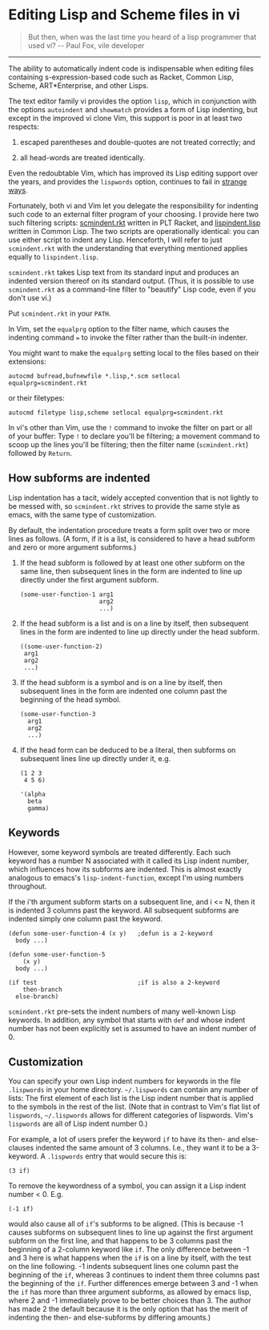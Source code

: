 # Editing Lisp and Scheme files in vi

> But then, when was the last time you heard
  of a lisp programmer that used vi?
  -- Paul Fox, vile developer

---------------------------------------------------

The ability to automatically indent code is indispensable when editing
files containing s-expression-based code such as Racket, Common Lisp, Scheme,
ART*Enterprise, and other Lisps.

The text editor family vi provides the option `lisp`, which in
conjunction with the options `autoindent` and `showmatch`
provides a form of Lisp indenting, but except in the improved vi clone
Vim, this support is poor in at least two respects:

1. escaped
parentheses and double-quotes are not treated correctly; and

2. all
head-words are
treated identically.

Even the redoubtable Vim, which has improved its Lisp editing
support over the years, and provides the `lispwords` option, continues to fail in
[strange ways](./vim-indent-error.lisp).

Fortunately, both vi and Vim let you delegate the responsibility for indenting such
code to an external filter program of your choosing.  I provide here two
such filtering scripts:
[scmindent.rkt](./scmindent.rkt) written in PLT Racket, and
[lispindent.lisp](./lispindent.lisp) written in Common Lisp.  The two scripts are
operationally identical: you can use either script to indent any Lisp.
Henceforth, I will refer to just `scmindent.rkt` with the understanding that
everything mentioned applies equally to `lispindent.lisp`.

`scmindent.rkt` takes
Lisp text from its standard input and produces an indented version
thereof on its standard output.  (Thus, it is possible to use
`scmindent.rkt` as a command-line filter to "beautify" Lisp code, even if
you don't use vi.)

Put `scmindent.rkt` in your `PATH`.

In Vim, set the `equalprg` option to the filter name, which causes the
indenting command `=` to invoke the filter rather than the built-in
indenter.

You might want to make the `equalprg` setting local to the files
based on their extensions:

```
autocmd bufread,bufnewfile *.lisp,*.scm setlocal equalprg=scmindent.rkt
```

or their filetypes:

```
autocmd filetype lisp,scheme setlocal equalprg=scmindent.rkt
```

In vi's other than Vim, use the `!` command to invoke the filter on part or all of
your buffer: Type `!` to declare you'll be filtering; a movement command
to scoop up the lines you'll be filtering; then the filter name
(`scmindent.rkt`) followed by `Return`.

## How subforms are indented

Lisp indentation has a tacit, widely accepted convention that is not
lightly to be messed with, so `scmindent.rkt` strives to provide the same
style as emacs, with the same type of customization.

By default, the indentation procedure treats
a form split over two or more lines as
follows.  (A form, if it is a list, is considered to have a head subform and zero or
more argument subforms.)

1.  If the head subform is followed by at
least one other subform on the same line, then subsequent lines in the
form are indented to line up directly under the first argument subform.

    ```
    (some-user-function-1 arg1
                          arg2
                          ...)
    ```

2. If the head subform is a list and is on a line by itself, then
subsequent lines in the form are indented to
line up directly under the head subform.

    ```
    ((some-user-function-2)
     arg1
     arg2
     ...)
    ```

3. If the head subform is a symbol and is on a line by itself, then
subsequent lines in the form are indented one column past the beginning
of the head symbol.

    ```
    (some-user-function-3
      arg1
      arg2
      ...)
    ```

4. If the head form can be deduced to be a literal, then subforms on
subsequent lines line up directly under it, e.g.

    ```
    (1 2 3
     4 5 6)

    '(alpha
      beta
      gamma)
    ```

## Keywords

However, some keyword symbols are treated differently.  Each such
keyword has a number N associated with it called its Lisp indent number,
which influences how its subforms are indented.  This is almost exactly
analogous to emacs's `lisp-indent-function`, except I'm using numbers
throughout.

If
the i'th argument subform starts
on a subsequent line, and i <= N, then it is indented 3 columns past the
keyword.  All subsequent
subforms are indented simply one column past the keyword.

```
(defun some-user-function-4 (x y)   ;defun is a 2-keyword
  body ...)

(defun some-user-function-5
    (x y)
  body ...)

(if test                            ;if is also a 2-keyword
    then-branch
  else-branch)
```

`scmindent.rkt` pre-sets the indent numbers of many well-known
Lisp keywords.  In addition, any symbol that starts with `def` and whose
indent number has not
been explicitly set is assumed to
have an indent number of 0.

## Customization

You can specify your own Lisp indent numbers for keywords in the file
`.lispwords` in your home directory.  `~/.lispwords` can contain any number of
lists: The first element of each list is the Lisp indent number that is
applied to the symbols in the rest of the list.  (Note that in contrast
to Vim's flat list of `lispwords`, `~/.lispwords`
allows for different categories of lispwords.  Vim's `lispwords` are
all of Lisp indent number 0.)

For example, a lot of users prefer the keyword `if` to have its then-
and else-clauses indented the same amount of 3 columns.  I.e.,
they want it to be a 3-keyword.  A `.lispwords` entry that would
secure this is:

```
(3 if)
```

To remove the keywordness of a symbol, you can assign it a Lisp indent
number < 0.  E.g.

```
(-1 if)
```

would also cause all of `if`'s subforms to be aligned.  (This is because
-1 causes subforms on subsequent lines to line up against the first
argument subform on the first line, and that happens to be 3 columns
past the beginning of a 2-column keyword like `if`.  The only difference
between -1 and 3 here is what happens when the `if` is on a line by
itself, with the test on the line following.  -1 indents subsequent
lines one column past the beginning of the `if`, whereas 3 continues to
indent them three columns past the beginning of the `if`.  Further
differences emerge between 3 and -1 when the `if` has more than three
argument subforms, as allowed by emacs lisp, where 2 and -1 immediately
prove to be better choices than 3.  The author has made 2 the default
because it is the only option that has the merit of indenting the then-
and else-subforms by differing amounts.)
